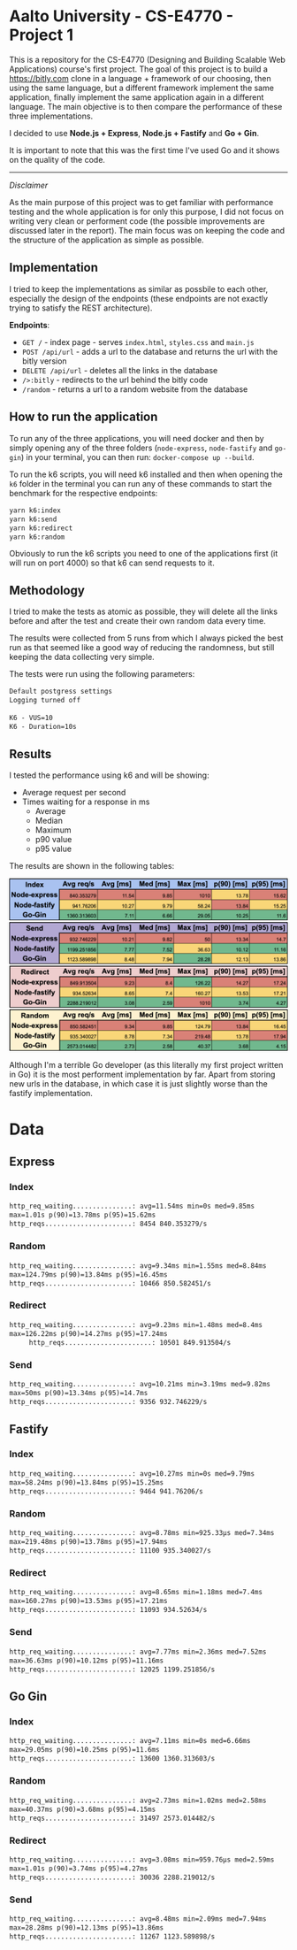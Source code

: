 # Aalto University - CS-E4770 - Project 1

This is a repository for the CS-E4770 (Designing and Building Scalable Web Applications) course's first project. The goal of this project is to build a https://bitly.com clone in a language + framework of our choosing, then using the same language, but a different framework implement the same application, finally implement the same application again in a different language. The main objective is to then compare the performance of these three implementations.

I decided to use **Node.js + Express**, **Node.js + Fastify** and **Go + Gin**.

It is important to note that this was the first time I've used Go and it shows on the quality of the code.

---

*Disclaimer*

As the main purpose of this project was to get familiar with performance testing and the whole application is for only this purpose, I did not focus on writing very clean or performent code (the possible improvements are discussed later in the report). The main focus was on keeping the code and the structure of the application as simple as possible.

## Implementation

I tried to keep the implementations as similar as possbile to each other, especially the design of the endpoints (these endpoints are not exactly trying to satisfy the REST architecture).

**Endpoints**:

- `GET /` - index page - serves `index.html`, `styles.css` and `main.js`
- `POST /api/url` - adds a url to the database and returns the url with the bitly version
- `DELETE /api/url` - deletes all the links in the database
- `/>:bitly` - redirects to the url behind the bitly code
- `/random` - returns a url to a random website from the database

## How to run the application

To run any of the three applications, you will need docker and then by simply opening any of the three folders (`node-express`, `node-fastify` and `go-gin`) in your terminal, you can then run: `docker-compose up --build`.

To run the k6 scripts, you will need k6 installed and then when opening the `k6` folder in the terminal you can run any of these commands to start the benchmark for the respective endpoints:

```
yarn k6:index
yarn k6:send
yarn k6:redirect
yarn k6:random
```

Obviously to run the k6 scripts you need to one of the applications first (it will run on port 4000) so that k6 can send requests to it.

## Methodology

I tried to make the tests as atomic as possible, they will delete all the links before and after the test and create their own random data every time.

The results were collected from 5 runs from which I always picked the best run as that seemed like a good way of reducing the randomness, but still keeping the data collecting very simple.

The tests were run using the following parameters:

```
Default postgress settings
Logging turned off

K6 - VUS=10
K6 - Duration=10s
```

## Results

I tested the performance using k6 and will be showing:

- Average request per second
- Times waiting for a response in ms
     - Average
     - Median
     - Maximum
     - p90 value
     - p95 value

The results are shown in the following tables:

![Index](/report/index.png)
![Send](/report/send.png)
![Redirect](/report/redirect.png)
![Random](/report/random.png)

Although I'm a terrible Go developer (as this literally my first project written in Go) it is the most performent implementation by far. Apart from storing new urls in the database, in which case it is just slightly worse than the fastify implementation.

# Data

## Express

### Index

```
http_req_waiting...............: avg=11.54ms min=0s med=9.85ms max=1.01s p(90)=13.78ms p(95)=15.62ms 
http_reqs......................: 8454 840.353279/s
```

### Random

```
http_req_waiting...............: avg=9.34ms min=1.55ms med=8.84ms max=124.79ms p(90)=13.84ms p(95)=16.45ms 
http_reqs......................: 10466 850.582451/s
```

### Redirect

```
http_req_waiting...............: avg=9.23ms min=1.48ms med=8.4ms max=126.22ms p(90)=14.27ms p(95)=17.24ms 
     http_reqs......................: 10501 849.913504/s
```

### Send

```
http_req_waiting...............: avg=10.21ms min=3.19ms med=9.82ms max=50ms p(90)=13.34ms p(95)=14.7ms  
http_reqs......................: 9356 932.746229/s
```

## Fastify

### Index

```
http_req_waiting...............: avg=10.27ms min=0s med=9.79ms max=58.24ms p(90)=13.84ms p(95)=15.25ms
http_reqs......................: 9464 941.76206/s
```

### Random

```
http_req_waiting...............: avg=8.78ms min=925.33µs med=7.34ms max=219.48ms p(90)=13.78ms p(95)=17.94ms 
http_reqs......................: 11100 935.340027/s
```

### Redirect

```
http_req_waiting...............: avg=8.65ms min=1.18ms med=7.4ms max=160.27ms p(90)=13.53ms p(95)=17.21ms 
http_reqs......................: 11093 934.52634/s
```

### Send

```
http_req_waiting...............: avg=7.77ms min=2.36ms med=7.52ms max=36.63ms p(90)=10.12ms p(95)=11.16ms 
http_reqs......................: 12025 1199.251856/s
```

## Go Gin

### Index

```
http_req_waiting...............: avg=7.11ms min=0s med=6.66ms max=29.05ms p(90)=10.25ms p(95)=11.6ms  
http_reqs......................: 13600 1360.313603/s
```

### Random

```
http_req_waiting...............: avg=2.73ms min=1.02ms med=2.58ms max=40.37ms p(90)=3.68ms p(95)=4.15ms  
http_reqs......................: 31497 2573.014482/s
```

### Redirect

```
http_req_waiting...............: avg=3.08ms min=959.76µs med=2.59ms max=1.01s p(90)=3.74ms p(95)=4.27ms  
http_reqs......................: 30036 2288.219012/s
```

### Send

```
http_req_waiting...............: avg=8.48ms min=2.09ms med=7.94ms max=28.28ms p(90)=12.13ms p(95)=13.86ms 
http_reqs......................: 11267 1123.589898/s
```
